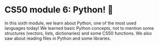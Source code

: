 # CS50 module 6: Python! 🐍

In this sixth module, we learn about Python, one of the most used languages today!
We learned basic Python concepts, not to mention some structures (vectors, lists, dictionaries) and some CS50 functions.
We also saw about reading files in Python and some libraries.
